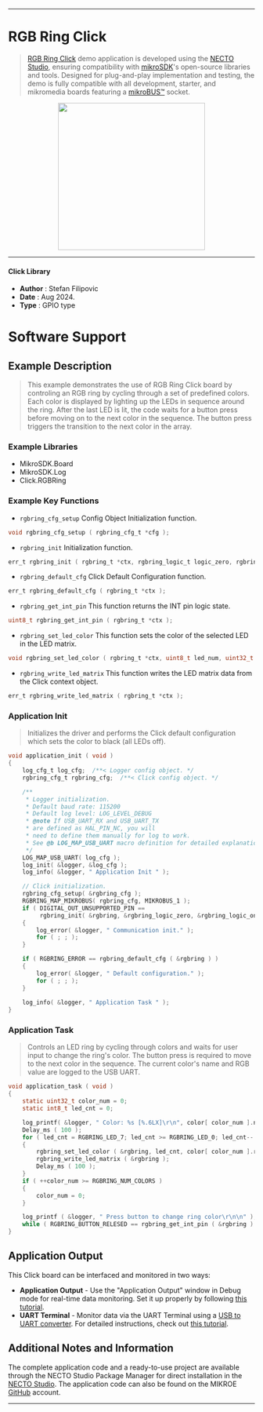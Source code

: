 
---
# RGB Ring Click

> [RGB Ring Click](https://www.mikroe.com/?pid_product=MIKROE-6379) demo application is developed using
the [NECTO Studio](https://www.mikroe.com/necto), ensuring compatibility with [mikroSDK](https://www.mikroe.com/mikrosdk)'s
open-source libraries and tools. Designed for plug-and-play implementation and testing, the demo is fully compatible with
all development, starter, and mikromedia boards featuring a [mikroBUS&trade;](https://www.mikroe.com/mikrobus) socket.

<p align="center">
  <img src="https://www.mikroe.com/?pid_product=MIKROE-6379&image=1" height=300px>
</p>

---

#### Click Library

- **Author**        : Stefan Filipovic
- **Date**          : Aug 2024.
- **Type**          : GPIO type

# Software Support

## Example Description

> This example demonstrates the use of RGB Ring Click board by controling an RGB ring 
by cycling through a set of predefined colors. Each color is displayed by lighting up 
the LEDs in sequence around the ring. After the last LED is lit, the code waits for
a button press before moving on to the next color in the sequence. 
The button press triggers the transition to the next color in the array.

### Example Libraries

- MikroSDK.Board
- MikroSDK.Log
- Click.RGBRing

### Example Key Functions

- `rgbring_cfg_setup` Config Object Initialization function.
```c
void rgbring_cfg_setup ( rgbring_cfg_t *cfg );
```

- `rgbring_init` Initialization function.
```c
err_t rgbring_init ( rgbring_t *ctx, rgbring_logic_t logic_zero, rgbring_logic_t logic_one, rgbring_cfg_t *cfg );
```

- `rgbring_default_cfg` Click Default Configuration function.
```c
err_t rgbring_default_cfg ( rgbring_t *ctx );
```

- `rgbring_get_int_pin` This function returns the INT pin logic state.
```c
uint8_t rgbring_get_int_pin ( rgbring_t *ctx );
```

- `rgbring_set_led_color` This function sets the color of the selected LED in the LED matrix.
```c
void rgbring_set_led_color ( rgbring_t *ctx, uint8_t led_num, uint32_t rgb );
```

- `rgbring_write_led_matrix` This function writes the LED matrix data from the Click context object.
```c
err_t rgbring_write_led_matrix ( rgbring_t *ctx );
```

### Application Init

> Initializes the driver and performs the Click default configuration which sets the color to black (all LEDs off).

```c
void application_init ( void )
{
    log_cfg_t log_cfg;  /**< Logger config object. */
    rgbring_cfg_t rgbring_cfg;  /**< Click config object. */

    /** 
     * Logger initialization.
     * Default baud rate: 115200
     * Default log level: LOG_LEVEL_DEBUG
     * @note If USB_UART_RX and USB_UART_TX 
     * are defined as HAL_PIN_NC, you will 
     * need to define them manually for log to work. 
     * See @b LOG_MAP_USB_UART macro definition for detailed explanation.
     */
    LOG_MAP_USB_UART( log_cfg );
    log_init( &logger, &log_cfg );
    log_info( &logger, " Application Init " );

    // Click initialization.
    rgbring_cfg_setup( &rgbring_cfg );
    RGBRING_MAP_MIKROBUS( rgbring_cfg, MIKROBUS_1 );
    if ( DIGITAL_OUT_UNSUPPORTED_PIN == 
         rgbring_init( &rgbring, &rgbring_logic_zero, &rgbring_logic_one, &rgbring_cfg ) ) 
    {
        log_error( &logger, " Communication init." );
        for ( ; ; );
    }

    if ( RGBRING_ERROR == rgbring_default_cfg ( &rgbring ) )
    {
        log_error( &logger, " Default configuration." );
        for ( ; ; );
    }
    
    log_info( &logger, " Application Task " );
}
```

### Application Task

> Controls an LED ring by cycling through colors and waits for user input to change
the ring's color. The button press is required to move to the next color in the sequence.
The current color's name and RGB value are logged to the USB UART.

```c
void application_task ( void )
{
    static uint32_t color_num = 0;
    static int8_t led_cnt = 0;

    log_printf( &logger, " Color: %s [%.6LX]\r\n", color[ color_num ].name, color[ color_num ].rgb );
    Delay_ms ( 100 );
    for ( led_cnt = RGBRING_LED_7; led_cnt >= RGBRING_LED_0; led_cnt-- )
    {
        rgbring_set_led_color ( &rgbring, led_cnt, color[ color_num ].rgb );
        rgbring_write_led_matrix ( &rgbring );
        Delay_ms ( 100 );
    }
    if ( ++color_num >= RGBRING_NUM_COLORS )
    {
        color_num = 0;
    }

    log_printf ( &logger, " Press button to change ring color\r\n\n" );
    while ( RGBRING_BUTTON_RELESED == rgbring_get_int_pin ( &rgbring ) );
}
```

## Application Output

This Click board can be interfaced and monitored in two ways:
- **Application Output** - Use the "Application Output" window in Debug mode for real-time data monitoring.
Set it up properly by following [this tutorial](https://www.youtube.com/watch?v=ta5yyk1Woy4).
- **UART Terminal** - Monitor data via the UART Terminal using
a [USB to UART converter](https://www.mikroe.com/click/interface/usb?interface*=uart,uart). For detailed instructions,
check out [this tutorial](https://help.mikroe.com/necto/v2/Getting%20Started/Tools/UARTTerminalTool).

## Additional Notes and Information

The complete application code and a ready-to-use project are available through the NECTO Studio Package Manager for 
direct installation in the [NECTO Studio](https://www.mikroe.com/necto). The application code can also be found on
the MIKROE [GitHub](https://github.com/MikroElektronika/mikrosdk_click_v2) account.

---
